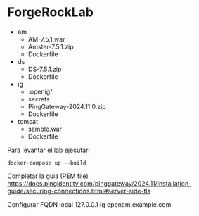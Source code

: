 # ForgeRockLab

- am
    - AM-7.5.1.war
    - Amster-7.5.1.zip
    - Dockerfile
- ds
    - DS-7.5.1.zip
    - Dockerfile
- ig
    - .openig/
    - secrets
    - PingGateway-2024.11.0.zip
    - Dockerfile
- tomcat 
    - sample.war
    - Dockerfile

Para levantar el lab ejecutar:
```
docker-compose up --build 
```

Completar la guia (PEM file) https://docs.pingidentity.com/pinggateway/2024.11/installation-guide/securing-connections.html#server-side-tls

Configurar FQDN local
127.0.0.1       ig openam.example.com

